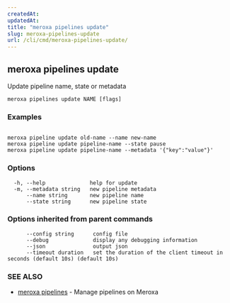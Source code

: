 ```yaml
---
createdAt: 
updatedAt: 
title: "meroxa pipelines update"
slug: meroxa-pipelines-update
url: /cli/cmd/meroxa-pipelines-update/
---
```

## meroxa pipelines update

Update pipeline name, state or metadata

```
meroxa pipelines update NAME [flags]
```

### Examples

```

meroxa pipeline update old-name --name new-name
meroxa pipeline update pipeline-name --state pause
meroxa pipeline update pipeline-name --metadata '{"key":"value"}'
```

### Options

```
  -h, --help              help for update
  -m, --metadata string   new pipeline metadata
      --name string       new pipeline name
      --state string      new pipeline state
```

### Options inherited from parent commands

```
      --config string      config file
      --debug              display any debugging information
      --json               output json
      --timeout duration   set the duration of the client timeout in seconds (default 10s) (default 10s)
```

### SEE ALSO

* [meroxa pipelines](/cli/cmd/meroxa-pipelines/)	 - Manage pipelines on Meroxa


